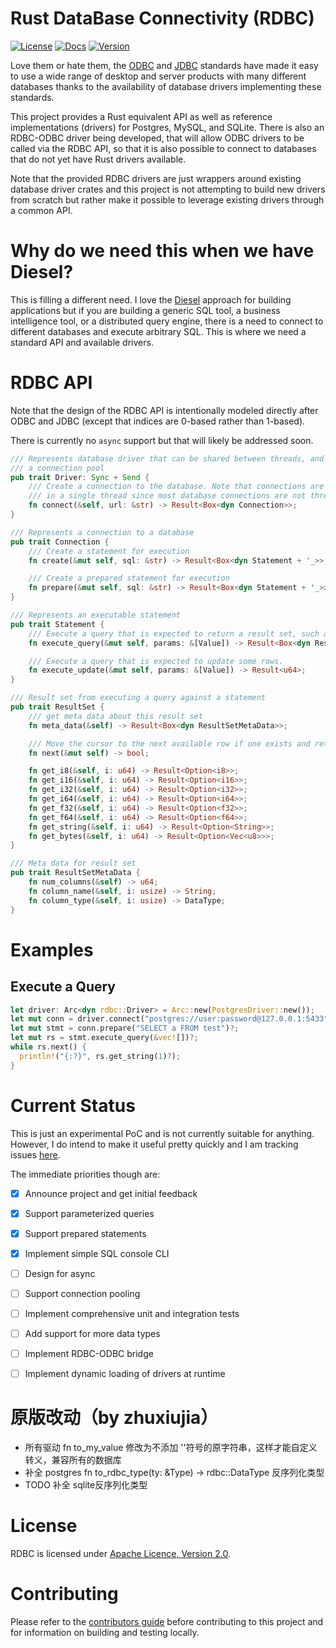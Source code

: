 
# Rust DataBase Connectivity (RDBC)

[![License](https://img.shields.io/badge/License-Apache%202.0-blue.svg)](https://opensource.org/licenses/Apache-2.0)
[![Docs](https://docs.rs/rdbc/badge.svg)](https://docs.rs/rdbc)
[![Version](https://img.shields.io/crates/v/rdbc.svg)](https://crates.io/crates/rdbc)

Love them or hate them, the [ODBC](https://en.wikipedia.org/wiki/Open_Database_Connectivity) and [JDBC](https://en.wikipedia.org/wiki/Java_Database_Connectivity) standards have made it easy to use a wide range of desktop and server products with many different databases thanks to the availability of database drivers implementing these standards.

This project provides a Rust equivalent API as well as reference implementations (drivers) for Postgres, MySQL, and SQLite. There is also an RDBC-ODBC driver being developed, that will allow ODBC drivers to be called via the RDBC API, so that it is also possible to connect to databases that do not yet have Rust drivers available.

Note that the provided RDBC drivers are just wrappers around existing database driver crates and this project is not attempting to build new drivers from scratch but rather make it possible to leverage existing drivers through a common API.

# Why do we need this when we have Diesel?

This is filling a different need. I love the [Diesel](https://diesel.rs/) approach for building applications but if you are building a generic SQL tool, a business intelligence tool, or a distributed query engine, there is a need to connect to different databases and execute arbitrary SQL. This is where we need a standard API and available drivers.

# RDBC API

Note that the design of the RDBC API is intentionally modeled directly after ODBC and JDBC (except that indices are 0-based rather than 1-based).

There is currently no `async` support but that will likely be addressed soon.

```rust
/// Represents database driver that can be shared between threads, and can therefore implement
/// a connection pool
pub trait Driver: Sync + Send {
    /// Create a connection to the database. Note that connections are intended to be used
    /// in a single thread since most database connections are not thread-safe
    fn connect(&self, url: &str) -> Result<Box<dyn Connection>>;
}

/// Represents a connection to a database
pub trait Connection {
    /// Create a statement for execution
    fn create(&mut self, sql: &str) -> Result<Box<dyn Statement + '_>>;

    /// Create a prepared statement for execution
    fn prepare(&mut self, sql: &str) -> Result<Box<dyn Statement + '_>>;
}

/// Represents an executable statement
pub trait Statement {
    /// Execute a query that is expected to return a result set, such as a `SELECT` statement
    fn execute_query(&mut self, params: &[Value]) -> Result<Box<dyn ResultSet + '_>>;

    /// Execute a query that is expected to update some rows.
    fn execute_update(&mut self, params: &[Value]) -> Result<u64>;
}

/// Result set from executing a query against a statement
pub trait ResultSet {
    /// get meta data about this result set
    fn meta_data(&self) -> Result<Box<dyn ResultSetMetaData>>;

    /// Move the cursor to the next available row if one exists and return true if it does
    fn next(&mut self) -> bool;

    fn get_i8(&self, i: u64) -> Result<Option<i8>>;
    fn get_i16(&self, i: u64) -> Result<Option<i16>>;
    fn get_i32(&self, i: u64) -> Result<Option<i32>>;
    fn get_i64(&self, i: u64) -> Result<Option<i64>>;
    fn get_f32(&self, i: u64) -> Result<Option<f32>>;
    fn get_f64(&self, i: u64) -> Result<Option<f64>>;
    fn get_string(&self, i: u64) -> Result<Option<String>>;
    fn get_bytes(&self, i: u64) -> Result<Option<Vec<u8>>>;
}

/// Meta data for result set
pub trait ResultSetMetaData {
    fn num_columns(&self) -> u64;
    fn column_name(&self, i: usize) -> String;
    fn column_type(&self, i: usize) -> DataType;
}
```

# Examples

## Execute a Query

```rust
let driver: Arc<dyn rdbc::Driver> = Arc::new(PostgresDriver::new());
let mut conn = driver.connect("postgres://user:password@127.0.0.1:5433")?;
let mut stmt = conn.prepare("SELECT a FROM test")?;
let mut rs = stmt.execute_query(&vec![])?;
while rs.next() {
  println!("{:?}", rs.get_string(1)?);
}
```

# Current Status

This is just an experimental PoC and is not currently suitable for anything. However, I do intend to make it useful pretty quickly and I am tracking issues [here](https://github.com/andygrove/rdbc/issues).

The immediate priorities though are:

- [x] Announce project and get initial feedback
- [x] Support parameterized queries
- [x] Support prepared statements
- [x] Implement simple SQL console CLI
- [ ] Design for async
- [ ] Support connection pooling
- [ ] Implement comprehensive unit and integration tests
- [ ] Add support for more data types
- [ ] Implement RDBC-ODBC bridge
- [ ] Implement dynamic loading of drivers at runtime


# 原版改动（by zhuxiujia）
* 所有驱动  fn to_my_value 修改为不添加 ''符号的原字符串，这样才能自定义 转义，兼容所有的数据库
* 补全 postgres fn to_rdbc_type(ty: &Type) -> rdbc::DataType  反序列化类型
* TODO 补全 sqlite反序列化类型

# License

RDBC is licensed under [Apache Licence, Version 2.0](/LICENSE).

# Contributing

Please refer to the [contributors guide](CONTRIBUTING.md) before contributing to this project and for information on building and testing locally.